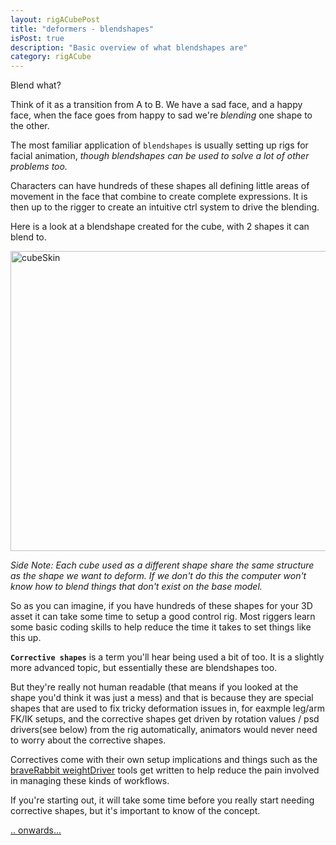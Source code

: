 ```yaml
---
layout: rigACubePost
title: "deformers - blendshapes"
isPost: true
description: "Basic overview of what blendshapes are"
category: rigACube
---
```


Blend what?

Think of it as a transition from A to B. We have a sad face, and a 
happy face, when the face goes from happy to sad we're *blending* one shape
to the other.

The most familiar application of `blendshapes` is usually setting up rigs for 
facial animation, *though blendshapes can be used to solve a lot of other problems 
too.*

Characters can have hundreds of these shapes all defining little areas of movement
in the face that combine to create complete expressions. It is then up  to the rigger
to create an intuitive ctrl system to drive the blending.

Here is a look at a blendshape created for the cube, with 2 shapes it can
blend to.

<img src="http://www.anim83d.com/images/examples/cube_blendshape.gif" width="640" height="480" alt="cubeSkin">

*Side Note: Each cube used as a different shape share the same structure
as the shape we want to deform. If we don't do this the computer won't know 
how to blend things that don't exist on the base model.*

So as you can imagine, if you have hundreds of these shapes for your 3D 
asset it can take some time to setup a good control rig. Most riggers learn
some basic coding skills to help reduce the time it takes to set things like 
this up.

**`Corrective shapes`** is a term you'll hear being used a bit of too.
It is a slightly more advanced topic, but essentially these are blendshapes too. 

But they're really not human readable (that means if you looked at the shape
you'd think it was just a mess) and that is because they are special shapes 
that are used to fix tricky deformation issues in, for eaxmple leg/arm FK/IK setups, 
and the corrective shapes get driven by rotation values / psd drivers(see below) 
from the rig automatically, animators would never need to worry about the 
corrective shapes.

Correctives come with their own setup implications and things such 
as the [braveRabbit weightDriver](http://www.braverabbit.com/weightdriver/) tools
get written to help reduce the pain involved in managing these kinds of workflows.

If you're starting out, it will take some time before you really start needing
corrective shapes, but it's important to know of the concept.

[.. onwards... ]()

